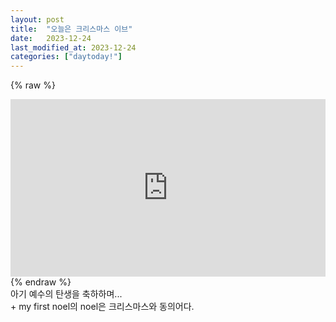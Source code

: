 ```yaml
---
layout: post
title:  "오늘은 크리스마스 이브"
date:   2023-12-24
last_modified_at: 2023-12-24
categories: ["daytoday!"]
---
```


{% raw %}
<div style="position: relative; padding-bottom: 56.25%; height: 0; overflow: hidden;">
  <iframe style="position: absolute; top: 0; left: 0; width: 100%; height: 100%;" src="https://www.youtube.com/embed/4fwiURUQz3k?si=LZiLopsUv156krAb" frameborder="0" allowfullscreen></iframe>
</div>
{% endraw %}

<br>
아기 예수의 탄생을 축하하며...

<br>
+ my first noel의 noel은 크리스마스와 동의어다. 